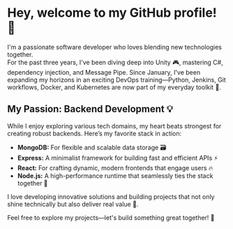 # Hey, welcome to my GitHub profile! 👋

I'm a passionate software developer who loves blending new technologies together.  
For the past three years, I've been diving deep into Unity 🎮, mastering C#, dependency injection, and Message Pipe. Since January, I've been expanding my horizons in an exciting DevOps training—Python, Jenkins, Git workflows, Docker, and Kubernetes are now part of my everyday toolkit 🐳.

## My Passion: Backend Development 💡

While I enjoy exploring various tech domains, my heart beats strongest for creating robust backends. Here’s my favorite stack in action:

- **MongoDB:** For flexible and scalable data storage 🗃️  
- **Express:** A minimalist framework for building fast and efficient APIs ⚡  
- **React:** For crafting dynamic, modern frontends that engage users 🔥  
- **Node.js:** A high-performance runtime that seamlessly ties the stack together 🔗

I love developing innovative solutions and building projects that not only shine technically but also deliver real value 🚀.

Feel free to explore my projects—let's build something great together! 🤝

<!--
**Sternenwarte88/Sternenwarte88** is a ✨ _special_ ✨ repository because its `README.md` (this file) appears on your GitHub profile.

Here are some ideas to get you started:

- 🔭 I’m currently working on ...
- 🌱 I’m currently learning ...
- 👯 I’m looking to collaborate on ...
- 🤔 I’m looking for help with ...
- 💬 Ask me about ...
- 📫 How to reach me: ...
- 😄 Pronouns: ...
- ⚡ Fun fact: ...
-->
